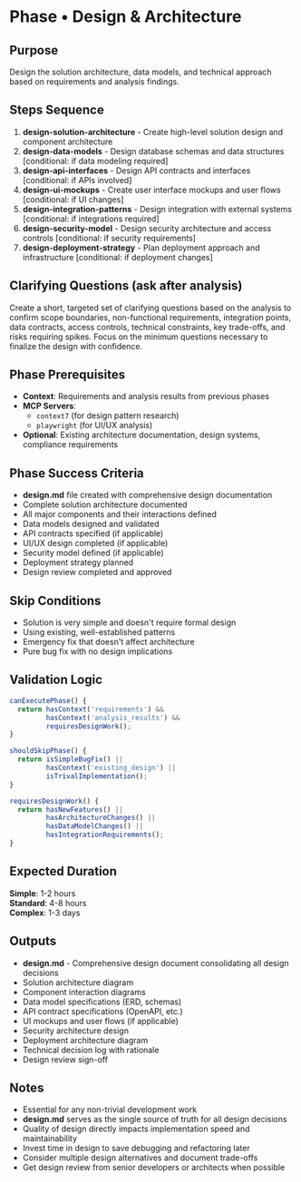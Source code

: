 # Phase • Design & Architecture

## Purpose
Design the solution architecture, data models, and technical approach based on requirements and analysis findings.

## Steps Sequence
1. **design-solution-architecture** - Create high-level solution design and component architecture
2. **design-data-models** - Design database schemas and data structures [conditional: if data modeling required]
3. **design-api-interfaces** - Design API contracts and interfaces [conditional: if APIs involved]
4. **design-ui-mockups** - Create user interface mockups and user flows [conditional: if UI changes]
5. **design-integration-patterns** - Design integration with external systems [conditional: if integrations required]
6. **design-security-model** - Design security architecture and access controls [conditional: if security requirements]
7. **design-deployment-strategy** - Plan deployment approach and infrastructure [conditional: if deployment changes]

## Clarifying Questions (ask after analysis)
Create a short, targeted set of clarifying questions based on the analysis to confirm scope boundaries, non-functional requirements, integration points, data contracts, access controls, technical constraints, key trade-offs, and risks requiring spikes. Focus on the minimum questions necessary to finalize the design with confidence.

## Phase Prerequisites
- **Context**: Requirements and analysis results from previous phases
- **MCP Servers**: 
  - `context7` (for design pattern research)
  - `playwright` (for UI/UX analysis)
- **Optional**: Existing architecture documentation, design systems, compliance requirements

## Phase Success Criteria
- **design.md** file created with comprehensive design documentation
- Complete solution architecture documented
- All major components and their interactions defined
- Data models designed and validated
- API contracts specified (if applicable)
- UI/UX design completed (if applicable)
- Security model defined (if applicable)
- Deployment strategy planned
- Design review completed and approved

## Skip Conditions
- Solution is very simple and doesn't require formal design
- Using existing, well-established patterns
- Emergency fix that doesn't affect architecture
- Pure bug fix with no design implications

## Validation Logic
```javascript
canExecutePhase() {
  return hasContext('requirements') &&
         hasContext('analysis_results') &&
         requiresDesignWork();
}

shouldSkipPhase() {
  return isSimpleBugFix() ||
         hasContext('existing_design') ||
         isTrivalImplementation();
}

requiresDesignWork() {
  return hasNewFeatures() ||
         hasArchitectureChanges() ||
         hasDataModelChanges() ||
         hasIntegrationRequirements();
}
```

## Expected Duration
**Simple**: 1-2 hours  
**Standard**: 4-8 hours  
**Complex**: 1-3 days

## Outputs
- **design.md** - Comprehensive design document consolidating all design decisions
- Solution architecture diagram
- Component interaction diagrams
- Data model specifications (ERD, schemas)
- API contract specifications (OpenAPI, etc.)
- UI mockups and user flows (if applicable)
- Security architecture design
- Deployment architecture diagram
- Technical decision log with rationale
- Design review sign-off

## Notes
- Essential for any non-trivial development work
- **design.md** serves as the single source of truth for all design decisions
- Quality of design directly impacts implementation speed and maintainability
- Invest time in design to save debugging and refactoring later
- Consider multiple design alternatives and document trade-offs
- Get design review from senior developers or architects when possible 